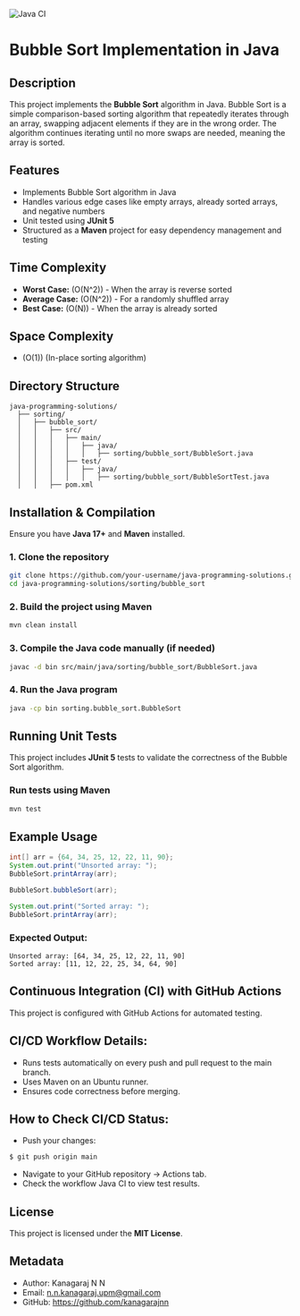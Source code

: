 ![Java CI](https://github.com/kanagarajnn/java-programming-solutions/actions/workflows/ci-java.yml/badge.svg)

# Bubble Sort Implementation in Java

## Description
This project implements the **Bubble Sort** algorithm in Java. Bubble Sort is a simple comparison-based sorting algorithm that repeatedly iterates through an array, swapping adjacent elements if they are in the wrong order. The algorithm continues iterating until no more swaps are needed, meaning the array is sorted.

## Features
- Implements Bubble Sort algorithm in Java
- Handles various edge cases like empty arrays, already sorted arrays, and negative numbers
- Unit tested using **JUnit 5**
- Structured as a **Maven** project for easy dependency management and testing

## Time Complexity
- **Worst Case:** \(O(N^2)\) - When the array is reverse sorted
- **Average Case:** \(O(N^2)\) - For a randomly shuffled array
- **Best Case:** \(O(N)\) - When the array is already sorted

## Space Complexity
- \(O(1)\) (In-place sorting algorithm)

## Directory Structure
```
java-programming-solutions/
  ├── sorting/
  │   ├── bubble_sort/
  │   │   ├── src/
  │   │   │   ├── main/
  │   │   │   │   ├── java/
  │   │   │   │   │   ├── sorting/bubble_sort/BubbleSort.java
  │   │   │   ├── test/
  │   │   │   │   ├── java/
  │   │   │   │   │   ├── sorting/bubble_sort/BubbleSortTest.java
  │   │   ├── pom.xml
```

## Installation & Compilation
Ensure you have **Java 17+** and **Maven** installed.

### **1. Clone the repository**
```bash
git clone https://github.com/your-username/java-programming-solutions.git
cd java-programming-solutions/sorting/bubble_sort
```

### **2. Build the project using Maven**
```bash
mvn clean install
```

### **3. Compile the Java code manually (if needed)**
```bash
javac -d bin src/main/java/sorting/bubble_sort/BubbleSort.java
```

### **4. Run the Java program**
```bash
java -cp bin sorting.bubble_sort.BubbleSort
```

## Running Unit Tests
This project includes **JUnit 5** tests to validate the correctness of the Bubble Sort algorithm.

### **Run tests using Maven**
```bash
mvn test
```

## Example Usage
```java
int[] arr = {64, 34, 25, 12, 22, 11, 90};
System.out.print("Unsorted array: ");
BubbleSort.printArray(arr);

BubbleSort.bubbleSort(arr);

System.out.print("Sorted array: ");
BubbleSort.printArray(arr);
```
### **Expected Output:**
```
Unsorted array: [64, 34, 25, 12, 22, 11, 90]
Sorted array: [11, 12, 22, 25, 34, 64, 90]
```
## Continuous Integration (CI) with GitHub Actions
This project is configured with GitHub Actions for automated testing.

## CI/CD Workflow Details:
- Runs tests automatically on every push and pull request to the main branch.
- Uses Maven on an Ubuntu runner.
- Ensures code correctness before merging.

## How to Check CI/CD Status:
- Push your changes:
```sh
$ git push origin main
```
- Navigate to your GitHub repository → Actions tab.
- Check the workflow Java CI to view test results.

## License
This project is licensed under the **MIT License**.

## Metadata
- Author: Kanagaraj N N
- Email: n.n.kanagaraj.upm@gmail.com
- GitHub: https://github.com/kanagarajnn

